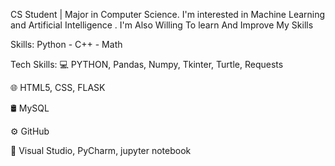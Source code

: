 CS Student | Major in Computer Science. I'm interested in Machine Learning and Artificial Intelligence . I'm Also Willing To learn And Improve My Skills

Skills: Python - C++ - Math

Tech Skills:
💻   PYTHON, Pandas, Numpy, Tkinter, Turtle, Requests

🌐   HTML5, CSS, FLASK 

🛢   MySQL

⚙️  GitHub

🔧  Visual Studio, PyCharm, jupyter notebook 
